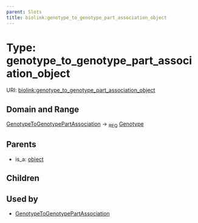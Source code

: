 ```yaml
---
parent: Slots
title: biolink:genotype_to_genotype_part_association_object
---
```


# Type: genotype_to_genotype_part_association_object




URI: [biolink:genotype_to_genotype_part_association_object](https://w3id.org/biolink/vocab/genotype_to_genotype_part_association_object)

## Domain and Range

[GenotypeToGenotypePartAssociation](GenotypeToGenotypePartAssociation.md) ->  <sub>REQ</sub> [Genotype](Genotype.md)

## Parents

 *  is_a: [object](object.md)

## Children


## Used by

 * [GenotypeToGenotypePartAssociation](GenotypeToGenotypePartAssociation.md)
